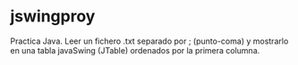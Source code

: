 # jswingproy
Practica Java. Leer un fichero .txt separado por ; (punto-coma) y mostrarlo en una tabla javaSwing (JTable) ordenados por la primera columna.
